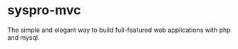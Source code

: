 # syspro-mvc
The simple and elegant way to build full-featured web applications with php and mysql.
